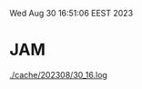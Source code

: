 Wed Aug 30 16:51:06 EEST 2023
# JAM
<a href='./cache/202308/30_16.log'>./cache/202308/30_16.log</a>
